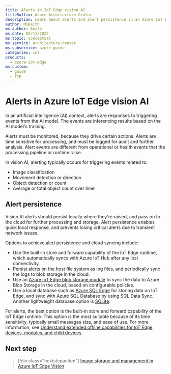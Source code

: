 ```yaml
---
title: Alerts in IoT Edge vision AI
titleSuffix: Azure Architecture Center
description: Learn about alerts and alert persistence in an Azure IoT Edge vision solution. An alert is a response to an event that's triggered by the AI model.
author: MSKeith
ms.author: keith
ms.date: 02/11/2022
ms.topic: conceptual
ms.service: architecture-center
ms.subservice: azure-guide
categories: iot
products:
  - azure-iot-edge
ms.custom:
  - guide
  - fcp
---
```


# Alerts in Azure IoT Edge vision AI

In an artificial intelligence (AI) context, alerts are responses to triggering events from the AI model. The events are inferencing results based on the AI model's training.

Alerts must be monitored, because they drive certain actions. Alerts are time sensitive for processing, and must be logged for audit and further analysis. Alert events are different from operational or health events that the processing pipeline or runtime raise.

In vision AI, alerting typically occurs for triggering events related to:

- Image classification
- Movement detection or direction
- Object detection or count
- Average or total object count over time

## Alert persistence

Vision AI alerts should persist locally where they're raised, and pass on to the cloud for further processing and storage. Alert persistence enables quick local response, and prevents losing critical alerts due to transient network issues.

Options to achieve alert persistence and cloud syncing include:

- Use the built-in store and forward capability of the IoT Edge runtime, which automatically syncs with Azure IoT Hub after any lost connectivity.
- Persist alerts on the host file system as log files, and periodically sync the logs to blob storage in the cloud.
- Use an [Azure IoT Edge blob storage module](/azure/iot-edge/how-to-store-data-blob) to sync the data to Azure Blob Storage in the cloud, based on configurable policies.
- Use a local database such as [Azure SQL Edge](/azure/azure-sql-edge/overview) for storing data on IoT Edge, and sync with Azure SQL Database by using SQL Data Sync. Another lightweight database option is [SQLite](https://www.sqlite.org/index.html).

For alerts, the best option is the built-in store and forward capability of the IoT Edge runtime. This option is the most suitable because of its time sensitivity, typically small messages size, and ease of use. For more information, see [Understand extended offline capabilities for IoT Edge devices, modules, and child devices](/azure/iot-edge/offline-capabilities).

## Next step

> [!div class="nextstepaction"]
> [Image storage and management in Azure IoT Edge Vision](./image-storage.md)

